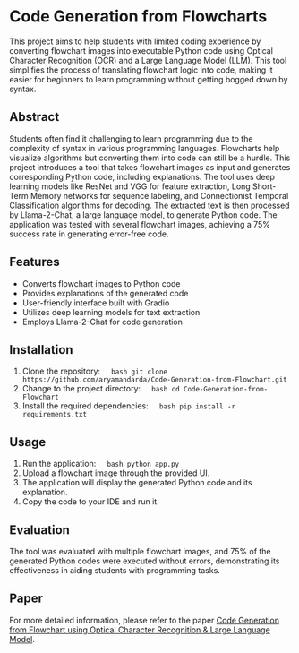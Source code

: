 # Code Generation from Flowcharts

This project aims to help students with limited coding experience by converting flowchart images into executable Python code using Optical Character Recognition (OCR) and a Large Language Model (LLM). This tool simplifies the process of translating flowchart logic into code, making it easier for beginners to learn programming without getting bogged down by syntax.

## Abstract

Students often find it challenging to learn programming due to the complexity of syntax in various programming languages. Flowcharts help visualize algorithms but converting them into code can still be a hurdle. This project introduces a tool that takes flowchart images as input and generates corresponding Python code, including explanations. The tool uses deep learning models like ResNet and VGG for feature extraction, Long Short-Term Memory networks for sequence labeling, and Connectionist Temporal Classification algorithms for decoding. The extracted text is then processed by Llama-2-Chat, a large language model, to generate Python code. The application was tested with several flowchart images, achieving a 75% success rate in generating error-free code.

## Features

- Converts flowchart images to Python code
- Provides explanations of the generated code
- User-friendly interface built with Gradio
- Utilizes deep learning models for text extraction
- Employs Llama-2-Chat for code generation

## Installation

1. Clone the repository:
    ```bash git clone https://github.com/aryamandarda/Code-Generation-from-Flowchart.git```
3. Change to the project directory:
    ```bash cd Code-Generation-from-Flowchart```
4. Install the required dependencies:
    ```bash pip install -r requirements.txt```
   
## Usage

1. Run the application:
    ```bash python app.py```
2. Upload a flowchart image through the provided UI.
3. The application will display the generated Python code and its explanation.
4. Copy the code to your IDE and run it.

## Evaluation

The tool was evaluated with multiple flowchart images, and 75% of the generated Python codes were executed without errors, demonstrating its effectiveness in aiding students with programming tasks.

## Paper

For more detailed information, please refer to the paper [Code Generation from Flowchart using Optical Character Recognition & Large Language Model](https://www.techrxiv.org/users/766999/articles/853241-code-generation-from-flowchart-using-optical-character-recognition-large-language-model).
